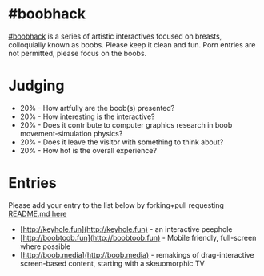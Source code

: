 # #boobhack 

[#boobhack](http://boobhack.com) is a series of artistic interactives focused on breasts, colloquially known as boobs. 
Please keep it clean and fun. Porn entries are not permitted, please focus on the boobs.

# Judging
 * 20% - How artfully are the boob(s) presented? 
 * 20% - How interesting is the interactive?
 * 20% - Does it contribute to computer graphics research in boob movement-simulation physics? 
 * 20% - Does it leave the visitor with something to think about?
 * 20% - How hot is the overall experience? 

# Entries

Please add your entry to the list below by forking+pull requesting [README.md here](https://github.com/yosun/boobhack/)

 * [http://keyhole.fun](http://keyhole.fun) - an interactive peephole
 * [http://boobtoob.fun](http://boobtoob.fun) - Mobile friendly, full-screen where possible
 * [http://boob.media](http://boob.media) - remakings of drag-interactive screen-based content, starting with a skeuomorphic TV
